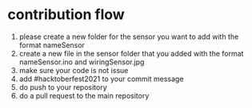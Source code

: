 # contribution flow

1. please create a new folder for the sensor you want to add with the format nameSensor
2. create a new file in the sensor folder that you added with the format nameSensor.ino and wiringSensor.jpg
3. make sure your code is not issue
4. add #hacktoberfest2021 to your commit message
5. do push to your repository
6. do a pull request to the main repository